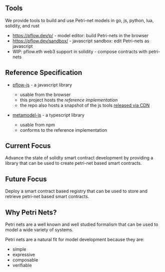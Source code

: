 ## Tools

We provide tools to build and use Petri-net models in go, js, python, lua, solidity, and rust

- https://pflow.dev/p/ - model editor: build Petri-nets in the browser
- https://pflow.dev/sandbox/ - javascript sandbox: edit Petri-nets as javascript
- WIP: pflow.eth web3 support in solidity - compose contracts with petri-nets


## Reference Specification
* [pflow-js](https://github.com/pFlow-dev/pflow-js) - a javascript library
  * usable from the browser
  * this project hosts the *reference implementation*
  * the repo also hosts a snapshot of the js tools [released via CDN](https://www.jsdelivr.com/package/gh/pflow-dev/pflow-js)
   
* [metamodel-js](https://github.com/pFlow-dev/metamodel-js) - a typescript library
  * usable from npm
  * conforms to the reference implementation

## Current Focus

Advance the state of solidty smart contract development by
providing a library that can be used to create petri-net based
smart contracts.

## Future Focus

Deploy a smart contract based registry that can be used to
store and retrieve petri-net based smart contracts.

## Why Petri Nets?

Petri nets are a well known and well studied formalism that
can be used to model a wide variety of systems.

Petri nets are a natural fit for model development
because they are:

* simple
* expressive
* composable
* verifiable

